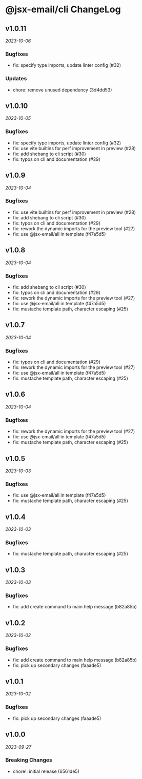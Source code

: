 # @jsx-email/cli ChangeLog

## v1.0.11

_2023-10-06_

### Bugfixes

- fix: specify type imports, update linter config (#32)

### Updates

- chore: remove unused dependency (3d4dd53)

## v1.0.10

_2023-10-05_

### Bugfixes

- fix: specify type imports, update linter config (#32)
- fix: use vite builtins for perf improvement in preview (#28)
- fix: add shebang to cli script (#30)
- fix: typos on cli and documentation (#29)

## v1.0.9

_2023-10-04_

### Bugfixes

- fix: use vite builtins for perf improvement in preview (#28)
- fix: add shebang to cli script (#30)
- fix: typos on cli and documentation (#29)
- fix: rework the dynamic imports for the preview tool (#27)
- fix: use @jsx-email/all in template (f47a5d5)

## v1.0.8

_2023-10-04_

### Bugfixes

- fix: add shebang to cli script (#30)
- fix: typos on cli and documentation (#29)
- fix: rework the dynamic imports for the preview tool (#27)
- fix: use @jsx-email/all in template (f47a5d5)
- fix: mustache template path, character escaping (#25)

## v1.0.7

_2023-10-04_

### Bugfixes

- fix: typos on cli and documentation (#29)
- fix: rework the dynamic imports for the preview tool (#27)
- fix: use @jsx-email/all in template (f47a5d5)
- fix: mustache template path, character escaping (#25)

## v1.0.6

_2023-10-04_

### Bugfixes

- fix: rework the dynamic imports for the preview tool (#27)
- fix: use @jsx-email/all in template (f47a5d5)
- fix: mustache template path, character escaping (#25)

## v1.0.5

_2023-10-03_

### Bugfixes

- fix: use @jsx-email/all in template (f47a5d5)
- fix: mustache template path, character escaping (#25)

## v1.0.4

_2023-10-03_

### Bugfixes

- fix: mustache template path, character escaping (#25)

## v1.0.3

_2023-10-03_

### Bugfixes

- fix: add create command to main help message (b82a85b)

## v1.0.2

_2023-10-02_

### Bugfixes

- fix: add create command to main help message (b82a85b)
- fix: pick up secondary changes (faaade5)

## v1.0.1

_2023-10-02_

### Bugfixes

- fix: pick up secondary changes (faaade5)

## v1.0.0

_2023-09-27_

### Breaking Changes

- chore!: initial release (6561de5)